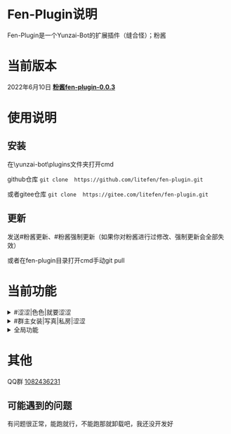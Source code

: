 # Fen-Plugin说明
Fen-Plugin是一个Yunzai-Bot的扩展插件（缝合怪）；粉酱
# 当前版本
2022年6月10日 [**粉酱fen-plugin-0.0.3**](https://github.com/litefen/fen-plugin)
# 使用说明
## 安装
在\yunzai-bot\plugins文件夹打开cmd

github仓库
`git clone  https://github.com/litefen/fen-plugin.git`

或者gitee仓库
`git clone  https://gitee.com/litefen/fen-plugin.git`

## 更新

 发送#粉酱更新、#粉酱强制更新（如果你对粉酱进行过修改、强制更新会全部失效）

或者在fen-plugin目录打开cmd手动git pull
# 当前功能

<details>
<summary>#涩涩|色色|就要涩涩</summary>

不可以涩涩，涩涩就挨打
 
<img src="data/readme/涩涩.png" alt="#涩涩">
 
#偏要|就要|偏要|给我涩涩
都说了不可以，涩涩就禁言五分钟（需要bot是管理员）
 
<img src="data/readme/就要涩涩.png" alt="#涩涩">
</details>

<details>
<summary>#群主女装|写真|私房|涩涩</summary>
 
禁言五分钟（需要是管理员）

（可以添加自己的名字，打开apps\群主写真.js修改正则为自己的名字即可）
 
<img src="data/readme/群主女装.png" alt="#群主女装">
</details>

<details>
<summary>全局功能</summary>
代替yunzai的全局表情包、语音功能；增加视频功能；发送文件名触发

*音频、语音文件/resources/global/voice/*
 
<img src="data/readme/哒哒哒.png" alt="全局">

*表情、图片目录/resources/global/img/*
 
<img src="data/readme/吃啥呢.png" alt="全局">

*视频文件/resources/global/video/*
 
<img src="data/readme/啊对对对.png" alt="全局">

</details>

# 其他
QQ群 [1082436231](https://jq.qq.com/?_wv=1027&k=VKPVXSfU)
## 可能遇到的问题

有问题很正常，能跑就行，不能跑那就卸载吧，我还没开发好
